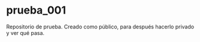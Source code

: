 # prueba_001
Repositorio de prueba. Creado como público, para después hacerlo privado y ver qué pasa.
